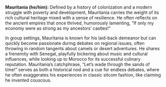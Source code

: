 **Mauritania (he/him):** Defined by a history of colonization and a modern struggle with poverty and development, Mauritania carries the weight of its rich cultural heritage mixed with a sense of resilience. He often reflects on the ancient empires that once thrived, humorously lamenting, “If only my economy were as strong as my ancestors’ castles!”

In group settings, Mauritania is known for his laid-back demeanor but can quickly become passionate during debates on regional issues, often throwing in random tangents about camels or desert adventures. He shares a frenemity with Senegal, playfully bickering about music and cultural influences, while looking up to Morocco for its successful culinary reputation. Mauritania’s catchphrase, “Let’s wade through the sands of time!” serves as both a historical nod and a cue for endless debates, where he often exaggerates his experiences in classic sitcom fashion, like claiming he invented couscous.